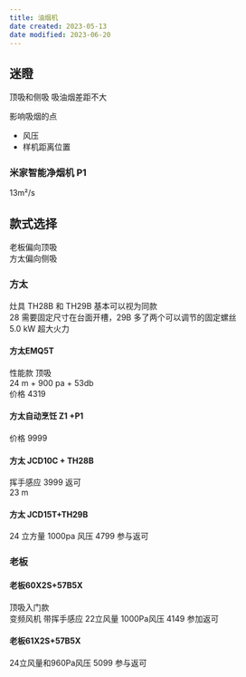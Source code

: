 ```yaml
---
title: 油烟机
date created: 2023-05-13
date modified: 2023-06-20
---
```


## 迷瞪

顶吸和侧吸 吸油烟差距不大

影响吸烟的点

- 风压
- 样机距离位置

### 米家智能净烟机 P1

13m²/s

###  

## 款式选择

老板偏向顶吸  
方太偏向侧吸

### 方太

灶具 TH28B 和 TH29B 基本可以视为同款  
28 需要固定尺寸在台面开槽，29B 多了两个可以调节的固定螺丝  
5.0 kW 超大火力

#### 方太EMQ5T

性能款 顶吸  
24 m + 900 pa + 53db  
价格 4319

#### 方太自动烹饪 Z1 +P1

价格 9999

#### 方太 JCD10C + TH28B

挥手感应 3999 返可  
23 m

#### 方太 JCD15T+TH29B

24 立方量 1000pa 风压 4799 参与返可

### 老板

#### 老板60X2S+57B5X

顶吸入门款  
变频风机 带挥手感应 22立风量 1000Pa风压 4149 参加返可

#### 老板61X2S+57B5X

24立风量和960Pa风压 5099 参与返可
